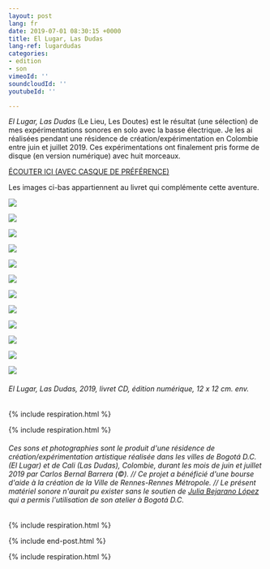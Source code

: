 ```yaml
---
layout: post
lang: fr
date: 2019-07-01 08:30:15 +0000
title: El Lugar, Las Dudas
lang-ref: lugardudas
categories:
- edition
- son
vimeoId: ''
soundcloudId: ''
youtubeId: ''

---
```

_El Lugar, Las Dudas_ (Le Lieu, Les Doutes) est le résultat (une sélection) de mes expérimentations sonores en solo avec la basse électrique. Je les ai réalisées pendant une résidence de création/expérimentation en Colombie entre juin et juillet 2019. Ces expérimentations ont finalement pris forme de disque (en version numérique) avec huit morceaux.

[ÉCOUTER ICI (AVEC CASQUE DE PRÉFÉRENCE)](https://mepierdoparaver.bandcamp.com/releases)

Les images ci-bas appartiennent au livret qui complémente cette aventure.

![](/mepierdoparaver/imgs/le-lieu-les-doutes-book-1.jpg)

![](/mepierdoparaver/imgs/le-lieu-les-doutes-book-2.jpg)

![](/mepierdoparaver/imgs/le-lieu-les-doutes-book-3.jpg)

![](/mepierdoparaver/imgs/le-lieu-les-doutes-book-4.jpg)

![](/mepierdoparaver/imgs/le-lieu-les-doutes-book-5.jpg)

![](/mepierdoparaver/imgs/le-lieu-les-doutes-book-6.jpg)

![](/mepierdoparaver/imgs/le-lieu-les-doutes-book-7.jpg)

![](/mepierdoparaver/imgs/le-lieu-les-doutes-book-8.jpg)

![](/mepierdoparaver/imgs/le-lieu-les-doutes-book-9.jpg)

![](/mepierdoparaver/imgs/le-lieu-les-doutes-book-10.jpg)

![](/mepierdoparaver/imgs/le-lieu-les-doutes-book-11.jpg)

![](/mepierdoparaver/imgs/le-lieu-les-doutes-book-12.jpg)

###### _El Lugar, Las Dudas_, 2019, livret CD, édition numérique, 12 x 12 cm. env.

{% include respiration.html %}

{% include respiration.html %}

###### Ces sons et photographies sont le produit d'une résidence de création/expérimentation artistique réalisée dans les villes de Bogotá D.C. (El Lugar) et de Cali (Las Dudas), Colombie, durant les mois de juin et juillet 2019 par Carlos Bernal Barrera (©). // Ce projet a bénéficié d'une bourse d'aide à la création de la Ville de Rennes-Rennes Métropole. // Le présent matériel sonore n'aurait pu exister sans le soutien de [Julia Bejarano López](https://www.instagram.com/juliabejaranolopez/) qui a permis l'utilisation de son atelier à Bogotá D.C.

{% include respiration.html %}

{% include end-post.html %}

{% include respiration.html %}